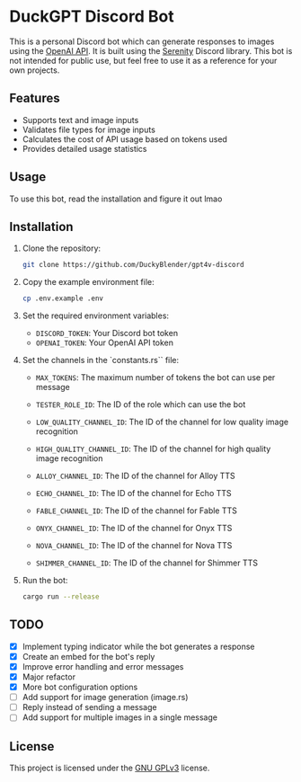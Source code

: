 # DuckGPT Discord Bot

This is a personal Discord bot which can generate responses to images using the [OpenAI API](https://openai.com/). It is built using the [Serenity](https://github.com/serenity-rs/serenity) Discord library. This bot is not intended for public use, but feel free to use it as a reference for your own projects.

## Features

- Supports text and image inputs
- Validates file types for image inputs
- Calculates the cost of API usage based on tokens used
- Provides detailed usage statistics

## Usage

To use this bot, read the installation and figure it out lmao

## Installation

1. Clone the repository:

   ```bash
   git clone https://github.com/DuckyBlender/gpt4v-discord
   ```

2. Copy the example environment file:

   ```bash
   cp .env.example .env
   ```

3. Set the required environment variables:

   - `DISCORD_TOKEN`: Your Discord bot token
   - `OPENAI_TOKEN`: Your OpenAI API token

4. Set the channels in the `constants.rs`` file:

   - `MAX_TOKENS`: The maximum number of tokens the bot can use per message
   - `TESTER_ROLE_ID`: The ID of the role which can use the bot

   - `LOW_QUALITY_CHANNEL_ID`: The ID of the channel for low quality image recognition
   - `HIGH_QUALITY_CHANNEL_ID`: The ID of the channel for high quality image recognition

   - `ALLOY_CHANNEL_ID`: The ID of the channel for Alloy TTS
   - `ECHO_CHANNEL_ID`: The ID of the channel for Echo TTS
   - `FABLE_CHANNEL_ID`: The ID of the channel for Fable TTS
   - `ONYX_CHANNEL_ID`: The ID of the channel for Onyx TTS
   - `NOVA_CHANNEL_ID`: The ID of the channel for Nova TTS
   - `SHIMMER_CHANNEL_ID`: The ID of the channel for Shimmer TTS

5. Run the bot:

   ```bash
   cargo run --release
   ```

## TODO

- [x] Implement typing indicator while the bot generates a response
- [x] Create an embed for the bot's reply
- [x] Improve error handling and error messages
- [x] Major refactor
- [x] More bot configuration options
- [ ] Add support for image generation (image.rs)
- [ ] Reply instead of sending a message
- [ ] Add support for multiple images in a single message

## License

This project is licensed under the [GNU GPLv3](https://choosealicense.com/licenses/gpl-3.0/) license.
